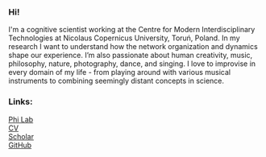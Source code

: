 ### Hi!

I'm a cognitive scientist working at the Centre for Modern Interdisciplinary Technologies at Nicolaus Copernicus University, Toruń, Poland. 
In my research I want to understand how the network organization and dynamics shape our experience. I’m also passionate about human creativity, music, philosophy, nature, photography, dance, and singing. I love to improvise in every domain of my life - from playing around with various musical instruments to combining seemingly distant concepts in science.

### Links:

<a href="https://phi-ncu.github.io/"> Phi Lab</a><br> 
<a href="https://github.com/kfinc/CV/blob/master/Finc_CV.pdf">CV</a><br>
<a href="https://scholar.google.pl/citations?user=mBE4nHsAAAAJ&hl=pl">Scholar</a><br>
<a href="https://github.com/kfinc">GitHub</a><br>

